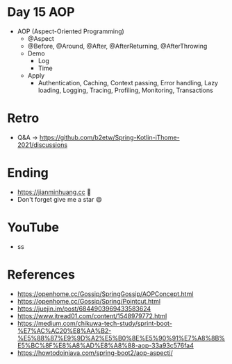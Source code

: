 # Day 15 AOP
* AOP (Aspect-Oriented Programming)
  * @Aspect
  * @Before, @Around, @After, @AfterReturning, @AfterThrowing
  * Demo
    * Log
    * Time
  * Apply
    * Authentication, Caching, Context passing, Error handling, Lazy loading, Logging, Tracing, Profiling, Monitoring, Transactions

# Retro
* Q&A -> https://github.com/b2etw/Spring-Kotlin-iThome-2021/discussions

# Ending
* https://jianminhuang.cc 🌈
* Don't forget give me a star 😄

# YouTube
* ss

# References
* https://openhome.cc/Gossip/SpringGossip/AOPConcept.html
* https://openhome.cc/Gossip/Spring/Pointcut.html
* https://juejin.im/post/6844903969433583624
* https://www.itread01.com/content/1548979772.html
* https://medium.com/chikuwa-tech-study/sprint-boot-%E7%AC%AC20%E8%AA%B2-%E5%88%87%E9%9D%A2%E5%B0%8E%E5%90%91%E7%A8%8B%E5%BC%8F%E8%A8%AD%E8%A8%88-aop-33a93c576fa4
* https://howtodoinjava.com/spring-boot2/aop-aspectj/ 
